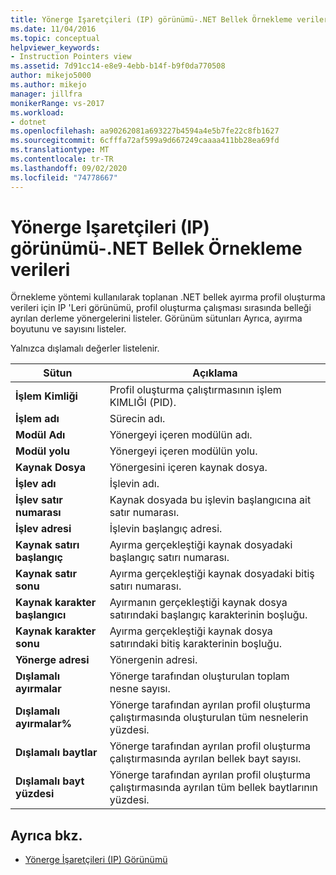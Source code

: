 ```yaml
---
title: Yönerge Işaretçileri (IP) görünümü-.NET Bellek Örnekleme verileri | Microsoft Docs
ms.date: 11/04/2016
ms.topic: conceptual
helpviewer_keywords:
- Instruction Pointers view
ms.assetid: 7d91cc14-e8e9-4ebb-b14f-b9f0da770508
author: mikejo5000
ms.author: mikejo
manager: jillfra
monikerRange: vs-2017
ms.workload:
- dotnet
ms.openlocfilehash: aa90262081a693227b4594a4e5b7fe22c8fb1627
ms.sourcegitcommit: 6cfffa72af599a9d667249caaaa411bb28ea69fd
ms.translationtype: MT
ms.contentlocale: tr-TR
ms.lasthandoff: 09/02/2020
ms.locfileid: "74778667"
---
```

# <a name="instruction-pointers-ips-view---net-memory-sampling-data"></a>Yönerge Işaretçileri (IP) görünümü-.NET Bellek Örnekleme verileri
Örnekleme yöntemi kullanılarak toplanan .NET bellek ayırma profil oluşturma verileri için IP 'Leri görünümü, profil oluşturma çalışması sırasında belleği ayrılan derleme yönergelerini listeler. Görünüm sütunları Ayrıca, ayırma boyutunu ve sayısını listeler.

 Yalnızca dışlamalı değerler listelenir.

|Sütun|Açıklama|
|------------|-----------------|
|**İşlem Kimliği**|Profil oluşturma çalıştırmasının işlem KIMLIĞI (PID).|
|**İşlem adı**|Sürecin adı.|
|**Modül Adı**|Yönergeyi içeren modülün adı.|
|**Modül yolu**|Yönergeyi içeren modülün yolu.|
|**Kaynak Dosya**|Yönergesini içeren kaynak dosya.|
|**İşlev adı**|İşlevin adı.|
|**İşlev satır numarası**|Kaynak dosyada bu işlevin başlangıcına ait satır numarası.|
|**İşlev adresi**|İşlevin başlangıç adresi.|
|**Kaynak satırı başlangıç**|Ayırma gerçekleştiği kaynak dosyadaki başlangıç satırı numarası.|
|**Kaynak satır sonu**|Ayırma gerçekleştiği kaynak dosyadaki bitiş satırı numarası.|
|**Kaynak karakter başlangıcı**|Ayırmanın gerçekleştiği kaynak dosya satırındaki başlangıç karakterinin boşluğu.|
|**Kaynak karakter sonu**|Ayırma gerçekleştiği kaynak dosya satırındaki bitiş karakterinin boşluğu.|
|**Yönerge adresi**|Yönergenin adresi.|
|**Dışlamalı ayırmalar**|Yönerge tarafından oluşturulan toplam nesne sayısı.|
|**Dışlamalı ayırmalar%**|Yönerge tarafından ayrılan profil oluşturma çalıştırmasında oluşturulan tüm nesnelerin yüzdesi.|
|**Dışlamalı baytlar**|Yönerge tarafından ayrılan profil oluşturma çalıştırmasında ayrılan bellek bayt sayısı.|
|**Dışlamalı bayt yüzdesi**|Yönerge tarafından ayrılan profil oluşturma çalıştırmasında ayrılan tüm bellek baytlarının yüzdesi.|

## <a name="see-also"></a>Ayrıca bkz.
- [Yönerge İşaretçileri (IP) Görünümü](../profiling/instruction-pointers-ips-view-sampling-data.md)

